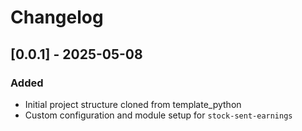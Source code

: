 # Changelog

## [0.0.1] - 2025-05-08

### Added

- Initial project structure cloned from template_python
- Custom configuration and module setup for `stock-sent-earnings`
